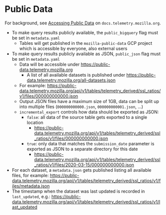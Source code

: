 # Public Data

For background, see [Accessing Public Data](https://docs.telemetry.mozilla.org/cookbooks/public_data.html)
on `docs.telemetry.mozilla.org`.

- To make query results publicly available, the `public_bigquery` flag must be set in
  `metadata.yaml`
  - Tables will get published in the `mozilla-public-data` GCP project which is accessible
    by everyone, also external users
- To make query results publicly available as JSON, `public_json` flag must be set in
  `metadata.yaml`
  - Data will be accessible under https://public-data.telemetry.mozilla.org
    - A list of all available datasets is published under https://public-data.telemetry.mozilla.org/all-datasets.json
  - For example: https://public-data.telemetry.mozilla.org/api/v1/tables/telemetry_derived/ssl_ratios/v1/files/000000000000.json
  - Output JSON files have a maximum size of 1GB, data can be split up into multiple files (`000000000000.json`, `000000000001.json`, ...)
  - `incremental_export` controls how data should be exported as JSON:
    - `false`: all data of the source table gets exported to a single location
      - https://public-data.telemetry.mozilla.org/api/v1/tables/telemetry_derived/ssl_ratios/v1/files/000000000000.json
    - `true`: only data that matches the `submission_date` parameter is exported as JSON to a separate directory for this date
      - https://public-data.telemetry.mozilla.org/api/v1/tables/telemetry_derived/ssl_ratios/v1/files/2020-03-15/000000000000.json
- For each dataset, a `metadata.json` gets published listing all available files, for example: https://public-data.telemetry.mozilla.org/api/v1/tables/telemetry_derived/ssl_ratios/v1/files/metadata.json
- The timestamp when the dataset was last updated is recorded in `last_updated`, e.g.: https://public-data.telemetry.mozilla.org/api/v1/tables/telemetry_derived/ssl_ratios/v1/last_updated
